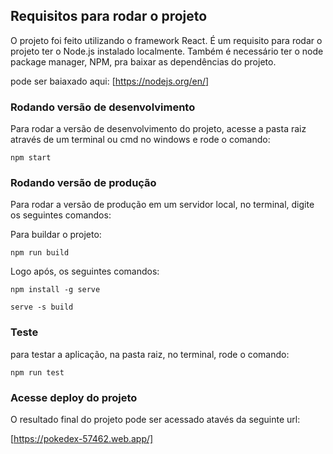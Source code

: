 ## Requisitos para rodar o projeto

O projeto foi feito utilizando o framework React.
É um requisito para rodar o projeto ter o Node.js instalado localmente.
Também é necessário ter o node package manager, NPM, pra baixar as dependências do projeto.

pode ser baiaxado aqui: [https://nodejs.org/en/]

### Rodando versão de desenvolvimento

Para rodar a versão de desenvolvimento do projeto, acesse a pasta raiz através de um terminal ou cmd no windows e rode o comando:

<code>npm start</code>

### Rodando versão de produção

Para rodar a versão de produção em um servidor local, no terminal, digite os seguintes comandos:

Para buildar o projeto:

<code>npm run build</code>

Logo após, os seguintes comandos:

<code>npm install -g serve</code>

<code>serve -s build</code>

### Teste

para testar a aplicação, na pasta raiz, no terminal, rode o comando:

<code>npm run test</code>

### Acesse deploy do projeto

O resultado final do projeto pode ser acessado atavés da seguinte url:

[https://pokedex-57462.web.app/]
